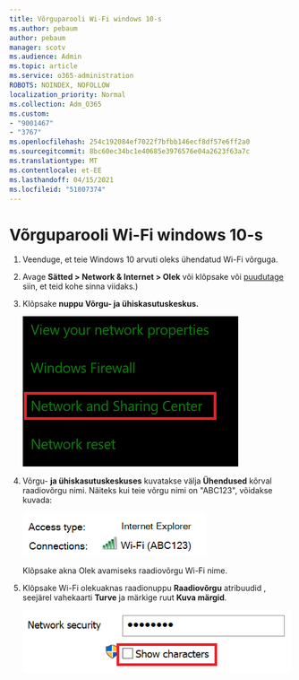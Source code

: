 ```yaml
---
title: Võrguparooli Wi-Fi windows 10-s
ms.author: pebaum
author: pebaum
manager: scotv
ms.audience: Admin
ms.topic: article
ms.service: o365-administration
ROBOTS: NOINDEX, NOFOLLOW
localization_priority: Normal
ms.collection: Adm_O365
ms.custom:
- "9001467"
- "3767"
ms.openlocfilehash: 254c192084ef7022f7bfbb146ecf8df57e6ff2a0
ms.sourcegitcommit: 8bc60ec34bc1e40685e3976576e04a2623f63a7c
ms.translationtype: MT
ms.contentlocale: et-EE
ms.lasthandoff: 04/15/2021
ms.locfileid: "51807374"
---
```

# <a name="view-wi-fi-network-password-in-windows-10"></a>Võrguparooli Wi-Fi windows 10-s

1. Veenduge, et teie Windows 10 arvuti oleks ühendatud Wi-Fi võrguga.

2. Avage **Sätted > Network & Internet > Olek** või klõpsake või [puudutage](ms-settings:network?activationSource=GetHelp) siin, et teid kohe sinna viidaks.)

3. Klõpsake **nuppu Võrgu- ja ühiskasutuskeskus.**

    ![Võrgu- ja ühiskasutuskeskus.](media/network-sharing-center.png)

4. Võrgu- **ja ühiskasutuskeskuses** kuvatakse välja **Ühendused** kõrval raadiovõrgu nimi. Näiteks kui teie võrgu nimi on "ABC123", võidakse kuvada:

    ![Võrguühendused.](media/network-connections.png)

    Klõpsake akna Olek avamiseks raadiovõrgu Wi-Fi nime. 

5. Klõpsake Wi-Fi olekuaknas raadionuppu **Raadiovõrgu** atribuudid , seejärel vahekaarti **Turve** ja märkige ruut **Kuva märgid**.

    ![Saate Wi-Fi paroolimärke.](media/show-password-characters.png)

